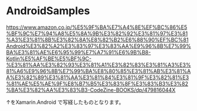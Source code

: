 # AndroidSamples
https://www.amazon.co.jp/%E5%9F%BA%E7%A4%8E%EF%BC%86%E5%BF%9C%E7%94%A8%E5%8A%9B%E3%82%92%E3%81%97%E3%81%A3%E3%81%8B%E3%82%8A%E8%82%B2%E6%88%90%EF%BC%81Android%E3%82%A2%E3%83%97%E3%83%AA%E9%96%8B%E7%99%BA%E3%81%AE%E6%95%99%E7%A7%91%E6%9B%B8-Kotlin%E5%AF%BE%E5%BF%9C-%E3%81%AA%E3%82%93%E3%81%A1%E3%82%83%E3%81%A3%E3%81%A6%E9%96%8B%E7%99%BA%E8%80%85%E3%81%AB%E3%81%AA%E3%82%89%E3%81%AA%E3%81%84%E3%81%9F%E3%82%81%E3%81%AE%E5%AE%9F%E8%B7%B5%E3%83%8F%E3%83%B3%E3%82%BA%E3%82%AA%E3%83%B3-CodeZine-BOOKS/dp/479816044X

↑をXamarin.Android で写経したものとなります。

